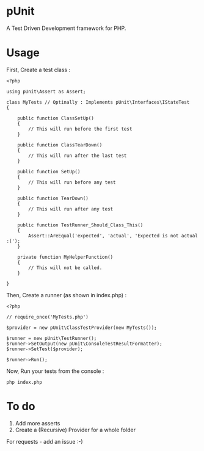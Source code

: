 pUnit
=====

A Test Driven Development framework for PHP.

Usage
=====

First, Create a test class :

    <?php
    
    using pUnit\Assert as Assert;
    
    class MyTests // Optinally : Implements pUnit\Interfaces\IStateTest
    {
        
        public function ClassSetUp()
        {
            // This will run before the first test
        }
        
        public function ClassTearDown()
        {
            // This will run after the last test
        }
        
        public function SetUp()
        {
            // This will run before any test
        }
        
        public function TearDown()
        {
            // This will run after any test
        }
        
        public function TestRunner_Should_Class_This()
        {
            Assert::AreEqual('expected', 'actual', 'Expected is not actual :(');
        }
        
        private function MyHelperFunction()
        {
            // This will not be called.
        }
        
    }
    
Then, Create a runner (as shown in index.php) :
    
    <?php 
    
    // require_once('MyTests.php')
    
    $provider = new pUnit\ClassTestProvider(new MyTests());
    
    $runner = new pUnit\TestRunner();
    $runner->SetOutput(new pUnit\ConsoleTestResultFormatter);
    $runner->SetTest($provider);
    
    $runner->Run();

Now, Run your tests from the console :

    php index.php
    
To do 
=====

1. Add more asserts
2. Create a (Recursive) Provider for a whole folder

For requests - add an issue :-)